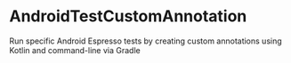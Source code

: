 # AndroidTestCustomAnnotation
Run specific Android Espresso tests by creating custom annotations using Kotlin and command-line via Gradle
